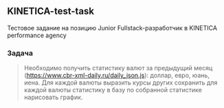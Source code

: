## KINETICA-test-task
Тестовое задание на позицию Junior Fullstack-разработчик в KINETICA performance agency

### Задача
> Необходимо получить статистику валют за предыдущий месяц (https://www.cbr-xml-daily.ru/daily_json.js): доллар, евро, юань, иена.
> Для каждой валюты выразить курсы других сохранить для каждой валюты статистику в базу по собранной статистике нарисовать график.
